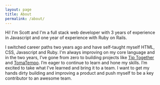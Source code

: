 ```yaml
---
layout: page
title: About
permalink: /about/
---
```


Hi! I'm Scott and I'm a full stack web developer with 3 years of experience in Javascript and one year of experience with Ruby on Rails. 

I switched career paths two years ago and have self-taught myself HTML, CSS, Javascript and Ruby. I'm always improving on my core language and in the two years, I’ve gone from zero to building projects like [Tip Together](https://tip-together.herokuapp.com/) and [TomaTempo](https://tomatempo-ibrunch.herokuapp.com/). I’m eager to continue to learn and hone my skills. I’m excited to take what I’ve learned and bring it to a team. I want to get my hands dirty building and improving a product and push myself to be a key contributor to an awesome team.
